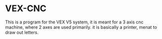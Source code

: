# VEX-CNC

This is a program for the VEX V5 system, it is meant for a 3 axis cnc machine, where 2 axes are used primarily. it is basically a printer, menat to draw out letters. 
